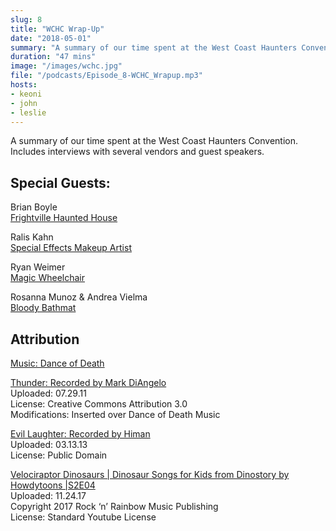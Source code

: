 ```yaml
---
slug: 8
title: "WCHC Wrap-Up"
date: "2018-05-01"
summary: "A summary of our time spent at the West Coast Haunters Convention"
duration: "47 mins"
image: "/images/wchc.jpg"
file: "/podcasts/Episode_8-WCHC_Wrapup.mp3"
hosts:
- keoni
- john
- leslie
---
```


A summary of our time spent at the West Coast Haunters Convention.  Includes interviews with several vendors and guest speakers.
 
## Special Guests:
 
Brian Boyle  
[Frightville Haunted House](https://www.facebook.com/Frightville)
 
Ralis Kahn  
[Special Effects Makeup Artist](http://ralisfx.com/)
 
Ryan Weimer  
[Magic Wheelchair](https://www.magicwheelchair.org/)
 
Rosanna Munoz & Andrea Vielma  
[Bloody Bathmat](https://www.bloodybathmat.com/)

## Attribution
 
[Music: Dance of Death](http://www.purple-planet.com/)
 
[Thunder: Recorded by Mark DiAngelo](http://soundbible.com/1913-Thunder-HD.html)  
Uploaded: 07.29.11  
License: Creative Commons Attribution 3.0  
Modifications: Inserted over Dance of Death Music
 
[Evil Laughter: Recorded by Himan](http://soundbible.com/2054-Evil-Laugh-Male-9.html)  
Uploaded: 03.13.13  
License: Public Domain
 
[Velociraptor Dinosaurs | Dinosaur Songs for Kids from Dinostory by Howdytoons |S2E04](https://www.youtube.com/watch?v=nqAvFx3NxUM)  
Uploaded: 11.24.17  
Copyright 2017 Rock ‘n’ Rainbow Music Publishing  
License: Standard Youtube License  
